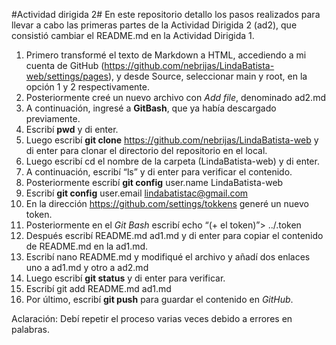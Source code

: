 #Actividad dirigida 2#
En este repositorio detallo los pasos realizados para llevar a cabo las primeras partes de la Actividad Dirigida 2 (ad2), que consistió cambiar el README.md en la Actividad Dirigida 1.
1.	Primero transformé el texto de Markdown a HTML, accediendo a mi cuenta de GitHub (https://github.com/nebrijas/LindaBatista-web/settings/pages), y desde Source, seleccionar main y root, en la opción 1 y 2 respectivamente.
2.	Posteriormente creé un nuevo archivo con *Add file*, denominado ad2.md
3.	A continuación, ingresé a **GitBash**, que ya había descargado previamente. 
4.	Escribí **pwd** y di enter.
5.	Luego escribí **git clone** https://github.com/nebrijas/LindaBatista-web y di enter para clonar el directorio del repositorio en el local. 
6.	Luego escribí cd el nombre de la carpeta (LindaBatista-web) y di enter.
7.	A continuación, escribí “ls” y di enter para verificar el contenido. 
8.	Posteriormente escribí **git config** user.name LindaBatista-web
9.	Escribí **git config** user.email lindabatistac@gmail.com
10.	En la dirección https://github.com/settings/tokkens generé un nuevo token.
11.	Posteriormente en el *Git Bash* escribí echo “(+ el token)”> ../.token 
12.	Después escribí README.md ad1.md y di enter para copiar el contenido de README.md en la ad1.md.
13.	Escribí nano README.md y modifiqué el archivo y añadí dos enlaces uno a ad1.md y otro a ad2.md
14.	Luego escribí **git status** y di enter para verificar. 
15.	Escribí git add README.md ad1.md 
16.	Por último, escribí **git push** para guardar el contenido en *GitHub*.

Aclaración: Debí repetir el proceso varias veces debido a errores en palabras.
